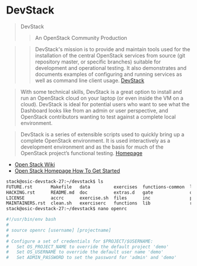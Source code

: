 # DevStack

> DevStack
> > An OpenStack Community Production

> > DevStack's mission is to provide and maintain tools used for the installation of the central OpenStack services from source (git repository master, or specific branches) suitable for development and operational testing. It also demonstrates and documents examples of configuring and running services as well as command line client usage. [DevStack](https://wiki.openstack.org/wiki/DevStack)

> With some technical skills, DevStack is a great option to install and run an OpenStack cloud on your laptop (or even inside the VM on a cloud). DevStack is ideal for potential users who want to see what the Dashboard looks like from an admin or user perspective, and OpenStack contributors wanting to test against a complete local environment.

> DevStack is a series of extensible scripts used to quickly bring up a complete OpenStack environment. It is used interactively as a development environment and as the basis for much of the OpenStack project’s functional testing. [Homepage](http://docs.openstack.org/developer/devstack/)

- [Open Stack Wiki](https://wiki.openstack.org/wiki/Getting_Started)
- [Open Stack Homepage How To Get Started](https://www.openstack.org/software/start/)

```sh
stack@osic-devstack-27:~/devstack$ ls
FUTURE.rst       Makefile   data         exercises  functions-common  local.conf    samples         stack.sh  tox.ini
HACKING.rst      README.md  doc          extras.d   gate              openrc        setup.cfg       stackrc   unstack.sh
LICENSE          accrc      exercise.sh  files      inc               pkg           setup.py        tests     userrc_early
MAINTAINERS.rst  clean.sh   exerciserc   functions  lib               run_tests.sh  stack-screenrc  tools
stack@osic-devstack-27:~/devstack$ nano openrc
```

```sh
#!/usr/bin/env bash
#
# source openrc [username] [projectname]
#
# Configure a set of credentials for $PROJECT/$USERNAME:
#   Set OS_PROJECT_NAME to override the default project 'demo'
#   Set OS_USERNAME to override the default user name 'demo'
#   Set ADMIN_PASSWORD to set the password for 'admin' and 'demo'
```